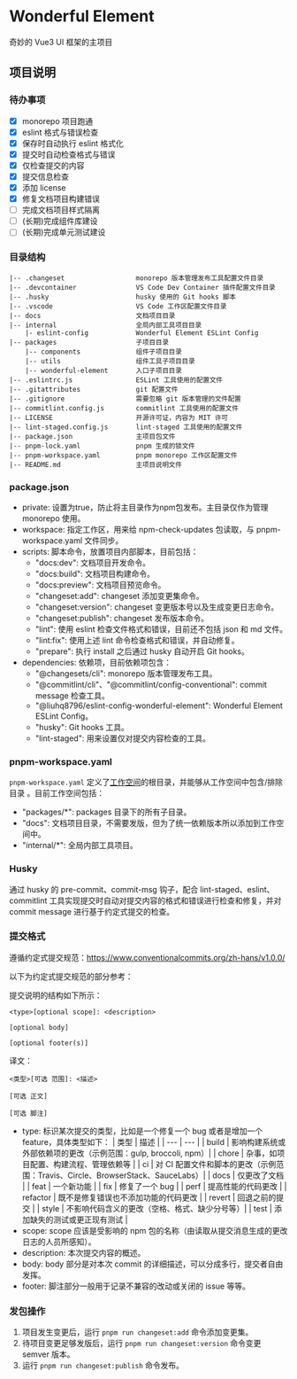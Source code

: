 # Wonderful Element

奇妙的 Vue3 UI 框架的主项目

## 项目说明

### 待办事项

- [x] monorepo 项目跑通
- [x] eslint 格式与错误检查
- [x] 保存时自动执行 eslint 格式化
- [x] 提交时自动检查格式与错误
- [x] 仅检查提交的内容
- [x] 提交信息检查
- [x] 添加 license
- [x] 修复文档项目构建错误
- [ ] 完成文档项目样式隔离
- [ ] (长期)完成组件库建设
- [ ] (长期)完成单元测试建设

### 目录结构

```
|-- .changeset                  monorepo 版本管理发布工具配置文件目录
|-- .devcontainer               VS Code Dev Container 插件配置文件目录
|-- .husky                      husky 使用的 Git hooks 脚本
|-- .vscode                     VS Code 工作区配置文件目录
|-- docs                        文档项目目录
|-- internal                    全局内部工具项目目录
    |- eslint-config            Wonderful Element ESLint Config
|-- packages                    子项目目录
    |-- components              组件子项目目录
    |-- utils                   组件工具子项目目录
    |-- wonderful-element       入口子项目目录
|-- .eslintrc.js                ESLint 工具使用的配置文件
|-- .gitattributes              git 配置文件
|-- .gitignore                  需要忽略 git 版本管理的文件配置
|-- commitlint.config.js        commitlint 工具使用的配置文件
|-- LICENSE                     开源许可证，内容为 MIT 许可
|-- lint-staged.config.js       lint-staged 工具使用的配置文件
|-- package.json                主项目包文件
|-- pnpm-lock.yaml              pnpm 生成的锁文件
|-- pnpm-workspace.yaml         pnpm monorepo 工作区配置文件
|-- README.md                   主项目说明文件
```

### package.json

- private: 设置为true，防止将主目录作为npm包发布。主目录仅作为管理 monorepo 使用。
- workspace: 指定工作区，用来给 npm-check-updates 包读取，与 pnpm-workspace.yaml 文件同步。
- scripts: 脚本命令，放置项目内部脚本，目前包括：
  - "docs:dev": 文档项目开发命令。
  - "docs:build": 文档项目构建命令。
  - "docs:preview": 文档项目预览命令。
  - "changeset:add": changeset 添加变更集命令。
  - "changeset:version": changeset 变更版本号以及生成变更日志命令。
  - "changeset:publish": changeset 发布版本命令。
  - "lint": 使用 eslint 检查文件格式和错误，目前还不包括 json 和 md 文件。
  - "lint:fix": 使用上述 lint 命令检查格式和错误，并自动修复。
  - "prepare": 执行 install 之后通过 husky 自动开启 Git hooks。
- dependencies: 依赖项，目前依赖项包含：
  - "@changesets/cli": monorepo 版本管理发布工具。
  - "@commitlint/cli"、"@commitlint/config-conventional": commit message 检查工具。
  - "@liuhq8796/eslint-config-wonderful-element": Wonderful Element ESLint Config。
  - "husky": Git hooks 工具。
  - "lint-staged": 用来设置仅对提交内容检查的工具。
### pnpm-workspace.yaml

`pnpm-workspace.yaml` 定义了[工作空间](https://pnpm.io/zh/workspaces)的根目录，并能够从工作空间中包含/排除目录 。目前工作空间包括：

 - "packages/*": packages 目录下的所有子目录。
 - "docs": 文档项目目录，不需要发版，但为了统一依赖版本所以添加到工作空间中。
 - "internal/*": 全局内部工具项目。

### Husky

通过 husky 的 pre-commit、commit-msg 钩子，配合 lint-staged、eslint、commitlint 工具实现提交时自动对提交内容的格式和错误进行检查和修复，并对 commit message 进行基于约定式提交的检查。

### 提交格式

遵循约定式提交规范：https://www.conventionalcommits.org/zh-hans/v1.0.0/

以下为约定式提交规范的部分参考：

提交说明的结构如下所示：

```
<type>[optional scope]: <description>

[optional body]

[optional footer(s)]
```

译文：

```
<类型>[可选 范围]: <描述>

[可选 正文]

[可选 脚注]
```

- type: 标识某次提交的类型，比如是一个修复一个 bug 或者是增加一个 feature，具体类型如下：
  | 类型 | 描述 |
  | --- | --- |
  | build | 影响构建系统或外部依赖项的更改（示例范围：gulp, broccoli, npm）|
  | chore | 杂事，如项目配置、构建流程、管理依赖等 |
  | ci | 对 CI 配置文件和脚本的更改（示例范围：Travis、Circle、BrowserStack、SauceLabs）|
  | docs | 仅更改了文档 |
  | feat | 一个新功能 |
  | fix | 修复了一个 bug |
  | perf | 提高性能的代码更改 |
  | refactor | 既不是修复错误也不添加功能的代码更改 |
  | revert | 回退之前的提交 |
  | style | 不影响代码含义的更改（空格、格式、缺少分号等）|
  | test | 添加缺失的测试或更正现有测试 |
- scope: scope 应该是受影响的 npm 包的名称（由读取从提交消息生成的更改日志的人员所感知）。
- description: 本次提交内容的概述。
- body: body 部分是对本次 commit 的详细描述，可以分成多行，提交者自由发挥。
- footer: 脚注部分一般用于记录不兼容的改动或关闭的 issue 等等。

### 发包操作

1. 项目发生变更后，运行 `pnpm run changeset:add` 命令添加变更集。
2. 待项目变更足够发版后，运行 `pnpm run changeset:version` 命令变更 semver 版本。
3. 运行 `pnpm run changeset:publish` 命令发布。
